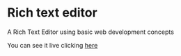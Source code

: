 # Rich text editor
 A Rich Text Editor using basic web development concepts
<p>You can see it live clicking <a href="https://vinilsilv.github.io/rich-text-editor/">here</a></p>
